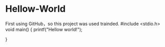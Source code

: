 # Hellow-World
First using GitHub，so this project was used trainded.
#include <stdio.h>
void main()
{
  printf("Hellow world!");
  
}
